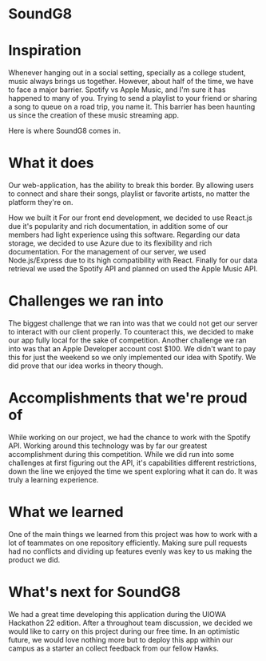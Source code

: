 # SoundG8

# Inspiration
Whenever hanging out in a social setting, specially as a college student, music always brings us together. However, about half of the time, we have to face a major barrier. Spotify vs Apple Music, and I'm sure it has happened to many of you. Trying to send a playlist to your friend or sharing a song to queue on a road trip, you name it. This barrier has been haunting us since the creation of these music streaming app.

Here is where SoundG8 comes in.

# What it does
Our web-application, has the ability to break this border. By allowing users to connect and share their songs, playlist or favorite artists, no matter the platform they're on.

How we built it
For our front end development, we decided to use React.js due it's popularity and rich documentation, in addition some of our members had light experience using this software. Regarding our data storage, we decided to use Azure due to its flexibility and rich documentation. For the management of our server, we used Node.js/Express due to its high compatibility with React. Finally for our data retrieval we used the Spotify API and planned on used the Apple Music API.

# Challenges we ran into
The biggest challenge that we ran into was that we could not get our server to interact with our client properly. To counteract this, we decided to make our app fully local for the sake of competition. Another challenge we ran into was that an Apple Developer account cost $100. We didn't want to pay this for just the weekend so we only implemented our idea with Spotify. We did prove that our idea works in theory though.

# Accomplishments that we're proud of
While working on our project, we had the chance to work with the Spotify API. Working around this technology was by far our greatest accomplishment during this competition. While we did run into some challenges at first figuring out the API, it's capabilities different restrictions, down the line we enjoyed the time we spent exploring what it can do. It was truly a learning experience.

# What we learned
One of the main things we learned from this project was how to work with a lot of teammates on one repository efficiently. Making sure pull requests had no conflicts and dividing up features evenly was key to us making the product we did.

# What's next for SoundG8
We had a great time developing this application during the UIOWA Hackathon 22 edition. After a throughout team discussion, we decided we would like to carry on this project during our free time. In an optimistic future, we would love nothing more but to deploy this app within our campus as a starter an collect feedback from our fellow Hawks.
